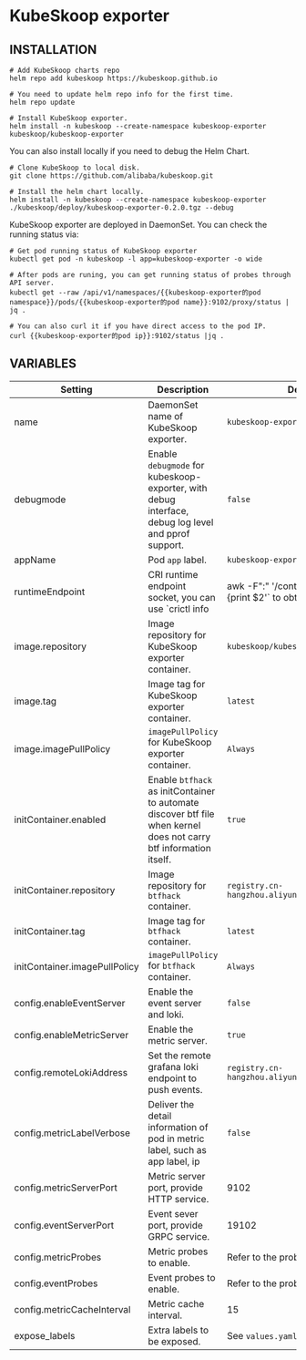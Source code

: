 # KubeSkoop exporter

## INSTALLATION

```shell
# Add KubeSkoop charts repo
helm repo add kubeskoop https://kubeskoop.github.io

# You need to update helm repo info for the first time.
helm repo update

# Install KubeSkoop exporter.
helm install -n kubeskoop --create-namespace kubeskoop-exporter kubeskoop/kubeskoop-exporter
```

You can also install locally if you need to debug the Helm Chart.

```shell
# Clone KubeSkoop to local disk.
git clone https://github.com/alibaba/kubeskoop.git

# Install the helm chart locally.
helm install -n kubeskoop --create-namespace kubeskoop-exporter ./kubeskoop/deploy/kubeskoop-exporter-0.2.0.tgz --debug
```

KubeSkoop exporter are deployed in DaemonSet. You can check the running status via:

```shell
# Get pod running status of KubeSkoop exporter
kubectl get pod -n kubeskoop -l app=kubeskoop-exporter -o wide

# After pods are runing, you can get running status of probes through API server.
kubectl get --raw /api/v1/namespaces/{{kubeskoop-exporter的pod namespace}}/pods/{{kubeskoop-exporter的pod name}}:9102/proxy/status | jq .

# You can also curl it if you have direct access to the pod IP.
curl {{kubeskoop-exporter的pod ip}}:9102/status |jq .
```

## VARIABLES

| Setting                       | Description                                                  | Default                                         |
| ----------------------------- | ------------------------------------------------------------ | ----------------------------------------------- |
| name                          | DaemonSet name of KubeSkoop exporter.                        | `kubeskoop-exporter`                            |
| debugmode                     | Enable `debugmode` for kubeskoop-exporter, with debug interface, debug log level and pprof support. | `false`                                         |
| appName                       | Pod `app` label.                                             | `kubeskoop-exporter`                            |
| runtimeEndpoint               | CRI runtime endpoint socket, you can use  `crictl info | awk -F":" '/containerdEndpoint/ {print $2'` to obtain it. | `/run/containerd/containerd.sock`               |
| image.repository              | Image repository for KubeSkoop exporter container.           | `kubeskoop/kubeskoop`                           |
| image.tag                     | Image tag for KubeSkoop exporter container.                  | `latest`                                        |
| image.imagePullPolicy         | `imagePullPolicy` for KubeSkoop exporter container.          | `Always`                                        |
| initContainer.enabled         | Enable `btfhack` as initContainer to automate discover btf file when kernel does not carry btf information itself. | `true`                                          |
| initContainer.repository      | Image repository for `btfhack` container.                    | `registry.cn-hangzhou.aliyuncs.com/acs/btfhack` |
| initContainer.tag             | Image tag for `btfhack` container.                           | `latest`                                        |
| initContainer.imagePullPolicy | `imagePullPolicy` for `btfhack` container.                   | `Always`                                        |
| config.enableEventServer      | Enable the event server and loki.                            | `false`                                         |
| config.enableMetricServer     | Enable the metric server.                                    | `true`                                          |
| config.remoteLokiAddress      | Set the remote grafana loki endpoint to push events.         | `registry.cn-hangzhou.aliyuncs.com/acs/btfhack` |
| config.metricLabelVerbose     | Deliver the detail information of pod in metric label, such as app label, ip | `false`                                         |
| config.metricServerPort       | Metric server port, provide HTTP service.                    | 9102                                            |
| config.eventServerPort        | Event sever port, provide GRPC service.                      | 19102                                           |
| config.metricProbes           | Metric probes to enable.                                     | Refer to the probe guide.                       |
| config.eventProbes            | Event probes to enable.                                      | Refer to the probe guide.                       |
| config.metricCacheInterval    | Metric cache interval.                                       | 15                                              |
| expose_labels                 | Extra labels to be exposed.                                  | See `values.yaml`.                              |
